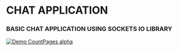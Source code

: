 # CHAT APPLICATION

### BASIC CHAT APPLICATION USING SOCKETS IO LIBRARY

[![Demo CountPages alpha](https://share.gifyoutube.com/KzB6Gb.gif)](https://www.youtube.com/watch?v=ek1j272iAmc)

